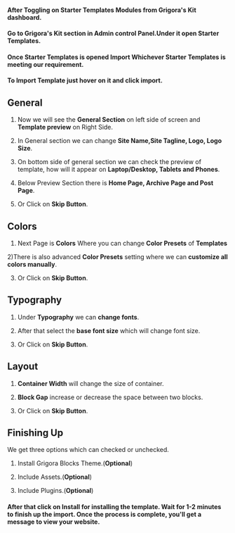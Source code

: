 #### After Toggling on Starter Templates Modules from Grigora's Kit dashboard.
#### Go to Grigora's Kit section in Admin control Panel.Under it open Starter Templates.
#### Once Starter Templates is opened Import Whichever Starter Templates is meeting our requirement.
#### To Import Template just hover on it and click import.

## General
1) Now we will see the **General Section** on left side of screen and **Template preview** on Right Side.

2) In General section we can change **Site Name,Site Tagline, Logo, Logo Size**.

3) On bottom side of general section we can check the preview of template, how will it appear on **Laptop/Desktop, Tablets and Phones**.

4) Below Preview Section there is **Home Page, Archive Page and Post Page**.

5) Or Click on **Skip Button**.

## Colors
1) Next Page is **Colors** Where you can change **Color Presets** of **Templates**

2)There is also advanced **Color Presets** setting where we can **customize all colors manually**.

3) Or Click on **Skip Button**.

## Typography

1) Under **Typography** we can **change fonts**.

2) After that select the **base font size** which will change font size.

3) Or Click on **Skip Button**.

## Layout

1) **Container Width** will change the size of container.

2) **Block Gap** increase or decrease the space between two blocks.

3) Or Click on **Skip Button**.

## Finishing Up

We get three options which can checked or unchecked.

1) Install Grigora Blocks Theme.(**Optional**)

2) Include Assets.(**Optional**)

3) Include Plugins.(**Optional**)

#### After that click on **Install** for installing the template. Wait for 1-2 minutes to finish up the import. Once the process is complete, you'll get a message to view your website.



